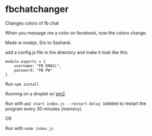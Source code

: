 # fbchatchanger
Changes colors of fb chat

When you message me a color on facebook, now the colors change.

Made w nodejs. S/o to Sashank.

add a config.js file in the directory and make it look like this
```
module.exports = {
    username: "FB EMAIL",
    password: "FB PW"
}
```
Run `npm install`

Running on a droplet w/ <a href = "https://github.com/Unitech/pm2"> pm2</a>.

Run with `pm2 start index.js --restart-delay 1800000` to restart the program every 30 minutes (memory).

OR

Run with `node index.js`
